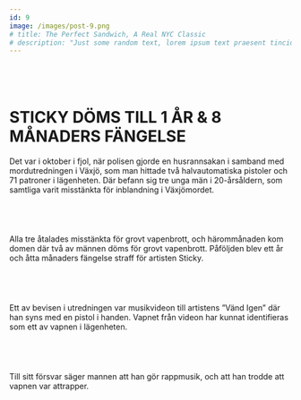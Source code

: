 ```yaml
---
id: 9
image: /images/post-9.png
# title: The Perfect Sandwich, A Real NYC Classic
# description: "Just some random text, lorem ipsum text praesent tincidunt ipsum lipsum."
---
```

<div class="w-4/4 h-150 bg-white rounded ">

<div class="m-10">

## ⠀
# **STICKY DÖMS TILL 1 ÅR & 8 MÅNADERS FÄNGELSE**
Det var i oktober i fjol, när polisen gjorde en husrannsakan i samband med mordutredningen i Växjö, som man hittade två halvautomatiska pistoler och 71 patroner i lägenheten. Där befann sig tre unga män i 20-årsåldern, som samtliga varit misstänkta för inblandning i Växjömordet.
## ⠀
Alla tre åtalades misstänkta för grovt vapenbrott, och härommånaden kom domen där två av männen döms för grovt vapenbrott. Påföljden blev ett år och åtta månaders fängelse straff för artisten Sticky.
## ⠀
Ett av bevisen i utredningen var musikvideon till artistens ”Vänd Igen” där han syns med en pistol i handen. Vapnet från videon har kunnat identifieras som ett av vapnen i lägenheten.
## ⠀
Till sitt försvar säger mannen att han gör rappmusik, och att han trodde att vapnen var attrapper.
##  ⠀
</div>

</div>